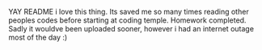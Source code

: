 YAY README i love this thing. Its saved me so many times reading other peoples codes before starting at coding temple. 
Homework completed. Sadly it wouldve been uploaded sooner, however i had an internet outage most of the day :)
